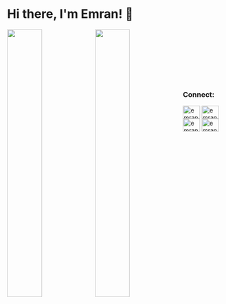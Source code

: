 # Hi there, I'm Emran! 👋

<img align="left" width="40%" src="https://github-readme-stats.vercel.app/api?username=emranhossen26&show_icons=true&theme=radical" />
<img align="left" width="40%" src="https://github-readme-stats.vercel.app/api/top-langs/?username=emranhossen26&layout=compact" />





</br></br></br></br></br></br></br>
<h3 align="left">Connect:</h3>
<p align="left">
<a href="https://codeforces.com/profile/emranhossen26" target="blank"><img align="center" src="https://raw.githubusercontent.com/rahuldkjain/github-profile-readme-generator/master/src/images/icons/Social/codeforces.svg" alt="emranhossen26" height="30" width="40" /></a>
<a href="https://fb.com/emranhossen3075" target="blank"><img align="center" src="https://raw.githubusercontent.com/rahuldkjain/github-profile-readme-generator/master/src/images/icons/Social/facebook.svg" alt="emranhossen3075" height="30" width="40" /></a>
<a href="https://linkedin.com/in/emranhossen" target="blank"><img align="center" src="https://raw.githubusercontent.com/rahuldkjain/github-profile-readme-generator/master/src/images/icons/Social/linked-in-alt.svg" alt="emranhossen" height="30" width="40" /></a>
<a href="https://twitter.com/emranhossen_" target="blank"><img align="center" src="https://raw.githubusercontent.com/rahuldkjain/github-profile-readme-generator/master/src/images/icons/Social/twitter.svg" alt="emranhossen_" height="30" width="40" /></a>
</p>
